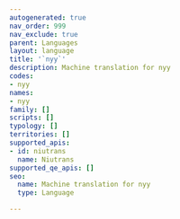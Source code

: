 ```yaml
---
autogenerated: true
nav_order: 999
nav_exclude: true
parent: Languages
layout: language
title: '`nyy`'
description: Machine translation for nyy
codes:
- nyy
names:
- nyy
family: []
scripts: []
typology: []
territories: []
supported_apis:
- id: niutrans
  name: Niutrans
supported_qe_apis: []
seo:
  name: Machine translation for nyy
  type: Language

---
```


